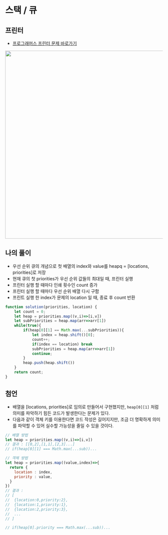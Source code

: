 

# 스택 / 큐


## 프린터
  - [프로그래머스 프린터 문제 바로가기](https://programmers.co.kr/learn/courses/30/lessons/42587)


<img src="https://user-images.githubusercontent.com/62092665/136915008-06fd81c0-9c3e-491f-a43b-c1912621db32.png" width="600px">


## 나의 풀이
  - 우선 순위 큐의 개념으로 첫 배열의 index와 value를 heapq = [locations, priorities]로 저장
  - 현재 큐의 첫 priorities가 우선 순위 값들의 최대일 때, 프린터 실행
  - 프린터 실행 할 때마다 인쇄 횟수인 count 증가
  - 프린터 실행 할 때마다 우선 순위 배열 다시 구함
  - 프린트 실행 한 index가 문제의 location 일 때, 종료 후 count 반환

```javascript
function solution(priorities, location) {
    let count = 0;
    let heap = priorities.map((v,i)=>[i,v])
    let subPriorities = heap.map(arr=>arr[1])
    while(true){
        if(heap[0][1] == Math.max(...subPriorities)){
            let index = heap.shift()[0];
            count++;
            if(index == location) break
            subPriorities = heap.map(arr=>arr[1])
            continue;
        }
        heap.push(heap.shift())
    }
    return count;
}
```

## 첨언
  - 배열을 [locations, priorities]로 임의로 만들어서 구현했지만, `heap[0][1]` 처럼 의미를 파악하기 힘든 코드가 발생한다는 문제가 있다.
  - 다음과 같이 객체 키를 이용한다면 코드 작성은 길어지지만, 조금 더 명확하게 의미를 파악할 수 있어 실수할 가능성을 줄일 수 있을 것이다.
  
  ```javascript
  // 배열 방법
  let heap = priorities.map((v,i)=>[i,v])
  // 결과 : [[0,2],[1,1],[2,3]...]
  // if(heap[0][1] === Math.max(...sub))...

  // 객체 방법
  let heap = priorities.map((value,index)=>{
    return {
      location : index,
      priority : value,
    }
  })
  // 결과 : 
  // [
  //  {location:0,priority:2},
  //  {location:1,priority:1},
  //  {location:2,priority:3},
  //  ...
  // ]

  // if(heap[0].priority === Math.max(...sub))...
  ```